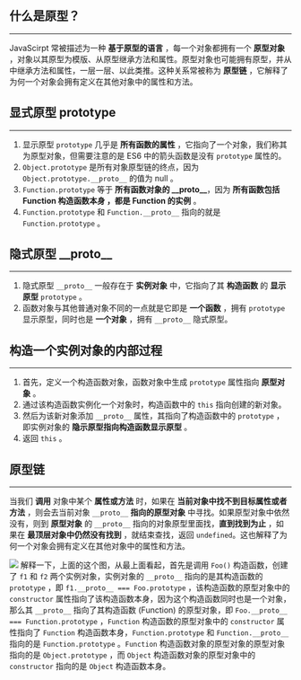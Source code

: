 ## 什么是原型？
---
JavaScirpt 常被描述为一种 **基于原型的语言** ，每一个对象都拥有一个 **原型对象** ，对象以其原型为模版、从原型继承方法和属性。原型对象也可能拥有原型，并从中继承方法和属性，一层一层、以此类推。这种关系常被称为 **原型链** ，它解释了为何一个对象会拥有定义在其他对象中的属性和方法。


## 显式原型 prototype
---
1. 显示原型 `prototype` 几乎是 **所有函数的属性** ，它指向了一个对象，我们称其为原型对象，但需要注意的是 ES6 中的箭头函数是没有 `prototype` 属性的。
2. `Object.prototype` 是所有对象原型链的终点，因为 `Object.prototype.__proto__` 的值为 null 。
3. `Function.prototype` 等于 **所有函数对象的 \_\_proto\_\_**，因为 **所有函数包括 Function 构造函数本身 ，都是 Function 的实例** 。
4. `Function.prototype` 和 `Function.__proto__` 指向的就是 `Function.prototype` 。

## 隐式原型 \_\_proto\_\_
---
1. 隐式原型 `__proto__` 一般存在于 **实例对象** 中，它指向了其 **构造函数** 的 **显示原型** `prototype` 。
2. 函数对象与其他普通对象不同的一点就是它即是 **一个函数** ，拥有 `prototype` 显示原型，同时也是 **一个对象** ，拥有 `__proto__` 隐式原型。


## 构造一个实例对象的内部过程
---
1. 首先，定义一个构造函数对象，函数对象中生成 `prototype` 属性指向 **原型对象** 。
2. 通过该构造函数实例化一个对象时，构造函数中的 `this` 指向创建的新对象。
3. 然后为该新对象添加 `__proto__` 属性，其指向了构造函数中的 `prototype` ，即实例对象的 **隐示原型指向构造函数显示原型** 。
4. 返回 `this` 。


## 原型链
---
当我们 **调用** 对象中某个 **属性或方法** 时，如果在 **当前对象中找不到目标属性或者方法** ，则会去当前对象 `__proto__` **指向的原型对象** 中寻找。如果原型对象中依然没有，则到 **原型对象** 的 `__proto__` 指向的对象原型里面找，**直到找到为止** ，如果在 **最顶层对象中仍然没有找到** ，就结束查找，返回 `undefined`。这也解释了为何一个对象会拥有定义在其他对象中的属性和方法。

![](https://tva1.sinaimg.cn/large/0081Kckwly1glunhr3b9tj30s00ww7h1.jpg)
解释一下，上面的这个图，从最上面看起，首先是调用 `Foo()` 构造函数，创建了 `f1` 和 `f2` 两个实例对象，实例对象的 `__proto__` 指向的是其构造函数的 `prototype` ，即 `f1.__proto__ === Foo.prototype` ，该构造函数的原型对象中的 `constructor` 属性指向了该构造函数本身，因为这个构造函数同时也是一个对象，那么其 `__proto__` 指向了其构造函数 (Function) 的原型对象，即 `Foo.__proto__ === Function.prototype` ，`Function` 构造函数的原型对象中的 `constructor` 属性指向了 `Function` 构造函数本身，`Function.prototype` 和 `Function.__proto__` 指向的是 `Function.prototype` 。`Function` 构造函数对象的原型对象的原型对象指向的是 `Object.prototype` ，而 `Object` 构造函数对象的原型对象中的 `constructor` 指向的是 `Object` 构造函数本身。